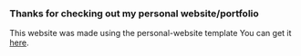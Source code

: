 ### Thanks for checking out my personal website/portfolio

This website was made using the personal-website template
You can get it [here](https://github.com/github/personal-website).

